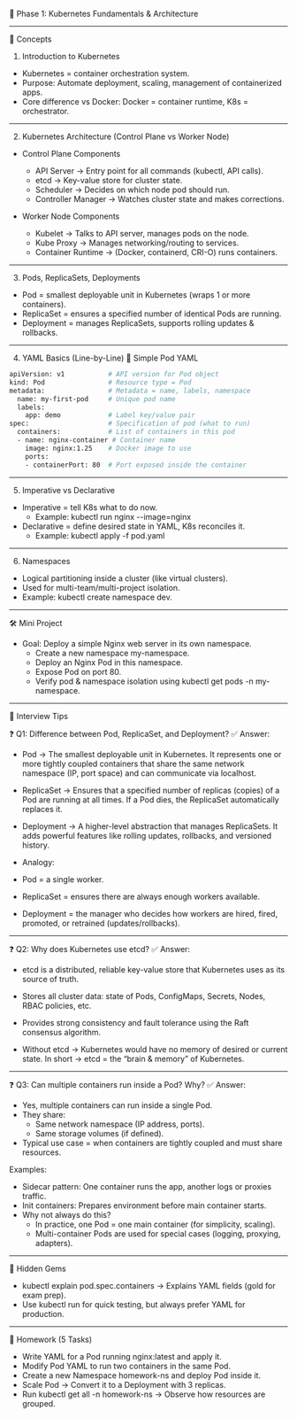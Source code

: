 🧠 Phase 1: Kubernetes Fundamentals & Architecture

---

📘 Concepts

1. Introduction to Kubernetes
- Kubernetes = container orchestration system.
- Purpose: Automate deployment, scaling, management of containerized apps.
- Core difference vs Docker: Docker = container runtime, K8s = orchestrator.

---

2. Kubernetes Architecture (Control Plane vs Worker Node)
- Control Plane Components
  - API Server → Entry point for all commands (kubectl, API calls).
  - etcd → Key-value store for cluster state.
  - Scheduler → Decides on which node pod should run.
  - Controller Manager → Watches cluster state and makes corrections. 

- Worker Node Components
  - Kubelet → Talks to API server, manages pods on the node.
  - Kube Proxy → Manages networking/routing to services.
  - Container Runtime → (Docker, containerd, CRI-O) runs containers.

---

3. Pods, ReplicaSets, Deployments
- Pod = smallest deployable unit in Kubernetes (wraps 1 or more containers).
- ReplicaSet = ensures a specified number of identical Pods are running.
- Deployment = manages ReplicaSets, supports rolling updates & rollbacks.

---

4. YAML Basics (Line-by-Line)
🔹 Simple Pod YAML
```bash
apiVersion: v1           # API version for Pod object
kind: Pod                # Resource type = Pod
metadata:                # Metadata = name, labels, namespace
  name: my-first-pod     # Unique pod name
  labels:
    app: demo            # Label key/value pair
spec:                    # Specification of pod (what to run)
  containers:            # List of containers in this pod
  - name: nginx-container # Container name
    image: nginx:1.25    # Docker image to use
    ports:
    - containerPort: 80  # Port exposed inside the container
```

---

5. Imperative vs Declarative
- Imperative = tell K8s what to do now.
  - Example: kubectl run nginx --image=nginx
- Declarative = define desired state in YAML, K8s reconciles it.
  - Example: kubectl apply -f pod.yaml

---

6. Namespaces
- Logical partitioning inside a cluster (like virtual clusters).
- Used for multi-team/multi-project isolation.
- Example: kubectl create namespace dev.

---

🛠️ Mini Project
- Goal: Deploy a simple Nginx web server in its own namespace.
  - Create a new namespace my-namespace.
  - Deploy an Nginx Pod in this namespace.
  - Expose Pod on port 80.
  - Verify pod & namespace isolation using kubectl get pods -n my-namespace.

---

🧠 Interview Tips

❓ Q1: Difference between Pod, ReplicaSet, and Deployment?
✅ Answer:
  - Pod → The smallest deployable unit in Kubernetes. It represents one or more tightly coupled containers that share the same network namespace (IP, port space) and can communicate via localhost.

  - ReplicaSet → Ensures that a specified number of replicas (copies) of a Pod are running at all times. If a Pod dies, the ReplicaSet automatically replaces it.

  - Deployment → A higher-level abstraction that manages ReplicaSets. It adds powerful features like rolling updates, rollbacks, and versioned history.

- Analogy:

- Pod = a single worker.

- ReplicaSet = ensures there are always enough workers available.

- Deployment = the manager who decides how workers are hired, fired, promoted, or retrained (updates/rollbacks).

---

❓ Q2: Why does Kubernetes use etcd?
✅ Answer:
  - etcd is a distributed, reliable key-value store that Kubernetes uses as its source of truth.
  - Stores all cluster data: state of Pods, ConfigMaps, Secrets, Nodes, RBAC policies, etc.
  - Provides strong consistency and fault tolerance using the Raft consensus algorithm.

- Without etcd → Kubernetes would have no memory of desired or current state.
In short → etcd = the “brain & memory” of Kubernetes.

---

❓ Q3: Can multiple containers run inside a Pod? Why?
✅ Answer:
  - Yes, multiple containers can run inside a single Pod.
  - They share:
    - Same network namespace (IP address, ports).
    - Same storage volumes (if defined).
  - Typical use case = when containers are tightly coupled and must share resources.

Examples:
  - Sidecar pattern: One container runs the app, another logs or proxies traffic.
  - Init containers: Prepares environment before main container starts.
- Why not always do this?
  - In practice, one Pod = one main container (for simplicity, scaling).
  - Multi-container Pods are used for special cases (logging, proxying, adapters).

---

  🔑 Hidden Gems

- kubectl explain pod.spec.containers → Explains YAML fields (gold for exam prep).
- Use kubectl run for quick testing, but always prefer YAML for production.

---

🏡 Homework (5 Tasks)

- Write YAML for a Pod running nginx:latest and apply it.
- Modify Pod YAML to run two containers in the same Pod.
- Create a new Namespace homework-ns and deploy Pod inside it.
- Scale Pod → Convert it to a Deployment with 3 replicas.
- Run kubectl get all -n homework-ns → Observe how resources are grouped.
